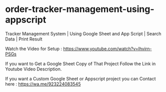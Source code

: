 # order-tracker-management-using-appscript
Tracker Management System | Using Google Sheet and App Script | Search Data | Print Result

Watch the Video for Setup : https://www.youtube.com/watch?v=lhvirn-PSGs

If you want to Get a Google Sheet Copy of That Project Follow the Link in Youtube Video Description.

If you want a Custom Google Sheet or Appscript project you can Contact here : https://wa.me/923224083545
